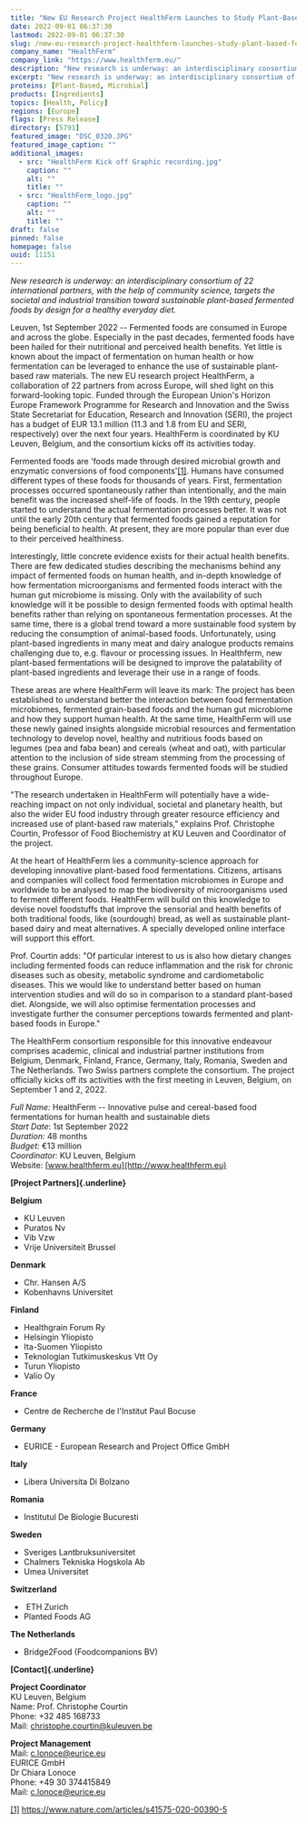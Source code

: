 ```yaml
---
title: "New EU Research Project HealthFerm Launches to Study Plant-Based Fermented Foods for Healthier and More Sustainable Diets"
date: 2022-09-01 06:37:30
lastmod: 2022-09-01 06:37:30
slug: /new-eu-research-project-healthferm-launches-study-plant-based-fermented-foods-healthier
company_name: "HealthFerm"
company_link: "https://www.healthferm.eu/"
description: "New research is underway: an interdisciplinary consortium of 22 international partners, with the help of community science, targets the societal and industrial transition toward sustainable plant-based fermented foods by design for a healthy everyday diet."
excerpt: "New research is underway: an interdisciplinary consortium of 22 international partners, with the help of community science, targets the societal and industrial transition toward sustainable plant-based fermented foods by design for a healthy everyday diet."
proteins: [Plant-Based, Microbial]
products: [Ingredients]
topics: [Health, Policy]
regions: [Europe]
flags: [Press Release]
directory: [5791]
featured_image: "DSC_0320.JPG"
featured_image_caption: ""
additional_images:
  - src: "HealthFerm Kick off Graphic recording.jpg"
    caption: ""
    alt: ""
    title: ""
  - src: "HealthFerm_logo.jpg"
    caption: ""
    alt: ""
    title: ""
draft: false
pinned: false
homepage: false
uuid: 11151
---
```

*New research is underway: an interdisciplinary consortium of 22
international partners, with the help of community science, targets the
societal and industrial transition toward sustainable plant-based
fermented foods by design for a healthy everyday diet.*

Leuven, 1st September 2022 -- Fermented foods are consumed in Europe and
across the globe. Especially in the past decades, fermented foods have
been hailed for their nutritional and perceived health benefits. Yet
little is known about the impact of fermentation on human health or how
fermentation can be leveraged to enhance the use of sustainable
plant-based raw materials. The new EU research project HealthFerm, a
collaboration of 22 partners from across Europe, will shed light on this
forward-looking topic. Funded through the European Union's Horizon
Europe Framework Programme for Research and Innovation and the Swiss
State Secretariat for Education, Research and Innovation (SERI), the
project has a budget of EUR 13.1 million (11.3 and 1.8 from EU and SERI,
respectively) over the next four years. HealthFerm is coordinated by KU
Leuven, Belgium, and the consortium kicks off its activities today.

Fermented foods are 'foods made through desired microbial growth and
enzymatic conversions of food components'[\[1\]](#_ftn1). Humans have
consumed different types of these foods for thousands of years. First,
fermentation processes occurred spontaneously rather than intentionally,
and the main benefit was the increased shelf-life of foods. In the 19th
century, people started to understand the actual fermentation processes
better. It was not until the early 20th century that fermented foods
gained a reputation for being beneficial to health. At present, they are
more popular than ever due to their perceived healthiness.

Interestingly, little concrete evidence exists for their actual health
benefits. There are few dedicated studies describing the mechanisms
behind any impact of fermented foods on human health, and in-depth
knowledge of how fermentation microorganisms and fermented foods
interact with the human gut microbiome is missing. Only with the
availability of such knowledge will it be possible to design fermented
foods with optimal health benefits rather than relying on spontaneous
fermentation processes. At the same time, there is a global trend toward
a more sustainable food system by reducing the consumption of
animal-based foods. Unfortunately, using plant-based ingredients in many
meat and dairy analogue products remains challenging due to, e.g.
flavour or processing issues. In Healthferm, new plant-based
fermentations will be designed to improve the palatability of
plant-based ingredients and leverage their use in a range of foods. 

These areas are where HealthFerm will leave its mark: The project has
been established to understand better the interaction between food
fermentation microbiomes, fermented grain-based foods and the human gut
microbiome and how they support human health. At the same time,
HealthFerm will use these newly gained insights alongside microbial
resources and fermentation technology to develop novel, healthy and
nutritious foods based on legumes (pea and faba bean) and cereals (wheat
and oat), with particular attention to the inclusion of side stream
stemming from the processing of these grains. Consumer attitudes towards
fermented foods will be studied throughout Europe.

"The research undertaken in HealthFerm will potentially have a
wide-reaching impact on not only individual, societal and planetary
health, but also the wider EU food industry through greater resource
efficiency and increased use of plant-based raw materials," explains
Prof. Christophe Courtin, Professor of Food Biochemistry at KU Leuven
and Coordinator of the project.

At the heart of HealthFerm lies a community-science approach for
developing innovative plant-based food fermentations. Citizens, artisans
and companies will collect food fermentation microbiomes in Europe and
worldwide to be analysed to map the biodiversity of microorganisms used
to ferment different foods. HealthFerm will build on this knowledge to
devise novel foodstuffs that improve the sensorial and health benefits
of both traditional foods, like (sourdough) bread, as well as
sustainable plant-based dairy and meat alternatives. A specially
developed online interface will support this effort.

Prof. Courtin adds: "Of particular interest to us is also how dietary
changes including fermented foods can reduce inflammation and the risk
for chronic diseases such as obesity, metabolic syndrome and
cardiometabolic diseases. This we would like to understand better based
on human intervention studies and will do so in comparison to a standard
plant-based diet. Alongside, we will also optimise fermentation
processes and investigate further the consumer perceptions towards
fermented and plant-based foods in Europe."

The HealthFerm consortium responsible for this innovative endeavour
comprises academic, clinical and industrial partner institutions from
Belgium, Denmark, Finland, France, Germany, Italy, Romania, Sweden and
The Netherlands. Two Swiss partners complete the consortium. The project
officially kicks off its activities with the first meeting in Leuven,
Belgium, on September 1 and 2, 2022.

*Full Name:* HealthFerm -- Innovative pulse and cereal-based food
fermentations for human health and sustainable diets\
*Start Date*: 1st September 2022\
*Duration:* 48 months\
*Budget:* €13 million\
*Coordinator:* KU Leuven, Belgium\
Website: [www.healthferm.eu](http://www.healthferm.eu)

**[Project Partners]{.underline}**

**Belgium**

-   KU Leuven
-   Puratos Nv
-   Vib Vzw
-   Vrije Universiteit Brussel

**Denmark**

-   Chr. Hansen A/S
-   Kobenhavns Universitet

**Finland**

-   Healthgrain Forum Ry
-   Helsingin Yliopisto
-   Ita-Suomen Yliopisto
-   Teknologian Tutkimuskeskus Vtt Oy
-   Turun Yliopisto
-   Valio Oy

**France**

-   Centre de Recherche de l'Institut Paul Bocuse

**Germany**

-   EURICE - European Research and Project Office GmbH

**Italy**

-   Libera Universita Di Bolzano

**Romania**

-   Institutul De Biologie Bucuresti

**Sweden**

-   Sveriges Lantbruksuniversitet
-   Chalmers Tekniska Hogskola Ab
-   Umea Universitet

**Switzerland**

-    ETH Zurich
-   Planted Foods AG

**The Netherlands**

-   Bridge2Food (Foodcompanions BV)

**[Contact]{.underline}**

**Project Coordinator**\
KU Leuven, Belgium\
Name: Prof. Christophe Courtin\
Phone: +32 485 168733\
Mail: <christophe.courtin@kuleuven.be>

**Project Management**\
Mail: <c.lonoce@eurice.eu>\
EURICE GmbH\
Dr Chiara Lonoce\
Phone: +49 30 374415849\
Mail: <c.lonoce@eurice.eu>

[\[1\]](#_ftnref1) <https://www.nature.com/articles/s41575-020-00390-5>
